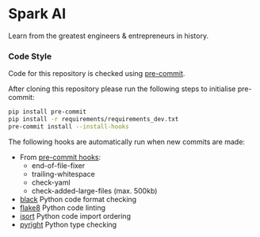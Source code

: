 # Spark AI

Learn from the greatest engineers & entrepreneurs in history.


### Code Style

Code for this repository is checked using [pre-commit](https://pre-commit.com/).

After cloning this repository please run the following steps to initialise pre-commit:

```bash
pip install pre-commit
pip install -r requirements/requirements_dev.txt
pre-commit install --install-hooks
```

The following hooks are automatically run when new commits are made:

- From [pre-commit hooks](https://github.com/pre-commit/pre-commit-hooks):
  - end-of-file-fixer
  - trailing-whitespace
  - check-yaml
  - check-added-large-files (max. 500kb)
- [black](https://github.com/psf/black) Python code format checking
- [flake8](https://gitlab.com/pycqa/flake8) Python code linting
- [isort](https://github.com/PyCQA/isort) Python code import ordering
- [pyright](https://github.com/RobertCraigie/pyright-python) Python type checking
